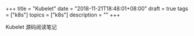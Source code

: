 +++
title = "Kubelet"
date = "2018-11-21T18:48:01+08:00"
draft = true
tags = ["k8s"]
topics = ["k8s"]
description = ""
+++

Kubelet 源码阅读笔记
<!--more-->
 
